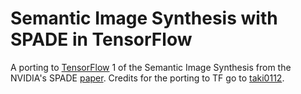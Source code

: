 # Semantic Image Synthesis with SPADE in TensorFlow
A porting to [TensorFlow](https://www.tensorflow.org/) 1 of the Semantic Image Synthesis from the NVIDIA's SPADE [paper](https://arxiv.org/abs/1903.07291). Credits for the porting to TF go to [taki0112](https://github.com/taki0112).  
